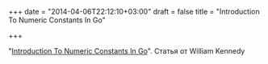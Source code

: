 +++
date = "2014-04-06T22:12:10+03:00"
draft = false
title = "Introduction To Numeric Constants In Go"

+++

<p>&quot;<a href="http://www.goinggo.net/2014/04/introduction-to-numeric-constants-in-go.html">Introduction To Numeric Constants In Go</a>&quot;. Статья от&nbsp;William Kennedy &nbsp;</p>

